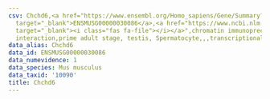 ```yaml
---
csv: Chchd6,<a href="https://www.ensembl.org/Homo_sapiens/Gene/Summary?db=core;g=ENSMUSG00000030086"
  target="_blank">ENSMUSG00000030086</a>,<a href="https://www.ncbi.nlm.nih.gov/pubmed/25450459"
  target="_blank"><i class="fas fa-file"></i></a>",chromatin immunoprecipitation assay,direct
  interaction,prime adult stage, testis, Spermatocyte,,,transcriptional regulation,
data_alias: Chchd6
data_id: ENSMUSG00000030086
data_numevidence: 1
data_species: Mus musculus
data_taxid: '10090'
title: Chchd6
---
```


